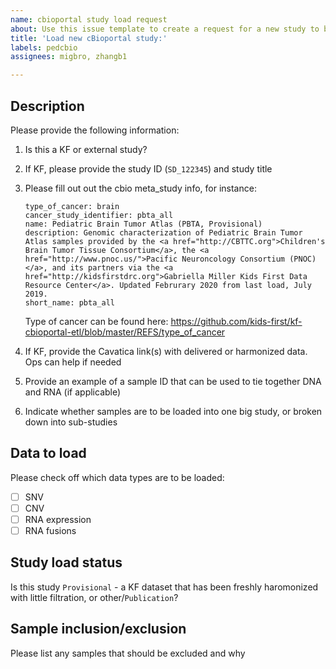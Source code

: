 ```yaml
---
name: cbioportal study load request
about: Use this issue template to create a request for a new study to be loaded into the Kids First cBioportal
title: 'Load new cBioportal study:'
labels: pedcbio
assignees: migbro, zhangb1

---
```


<!--Hi there! Please take a moment to fill out the template below.-->
## Description
Please provide the following information:
1. Is this a KF or external study?

1. If KF, please provide the study ID (`SD_122345`) and study title

1. Please fill out out the cbio meta_study info, for instance:
    ```
    type_of_cancer: brain
    cancer_study_identifier: pbta_all
    name: Pediatric Brain Tumor Atlas (PBTA, Provisional)
    description: Genomic characterization of Pediatric Brain Tumor Atlas samples provided by the <a href="http://CBTTC.org">Children's Brain Tumor Tissue Consortium</a>, the <a href="http://www.pnoc.us/">Pacific Neuroncology Consortium (PNOC)</a>, and its partners via the <a href="http://kidsfirstdrc.org">Gabriella Miller Kids First Data Resource Center</a>. Updated Februrary 2020 from last load, July 2019.
    short_name: pbta_all
    ```
    Type of cancer can be found here: https://github.com/kids-first/kf-cbioportal-etl/blob/master/REFS/type_of_cancer
1. If KF, provide the Cavatica link(s) with delivered or harmonized data. Ops can help if needed

1. Provide an example of a sample ID that can be used to tie together DNA and RNA (if applicable)

1. Indicate whether samples are to be loaded into one big study, or broken down into sub-studies


## Data to load
Please check off which data types are to be loaded:

- [ ] SNV
- [ ] CNV
- [ ] RNA expression
- [ ] RNA fusions

## Study load status
Is this study `Provisional` - a KF dataset that has been freshly haromonized with little filtration, or other/`Publication`?

## Sample inclusion/exclusion
Please list any samples that should be excluded and why